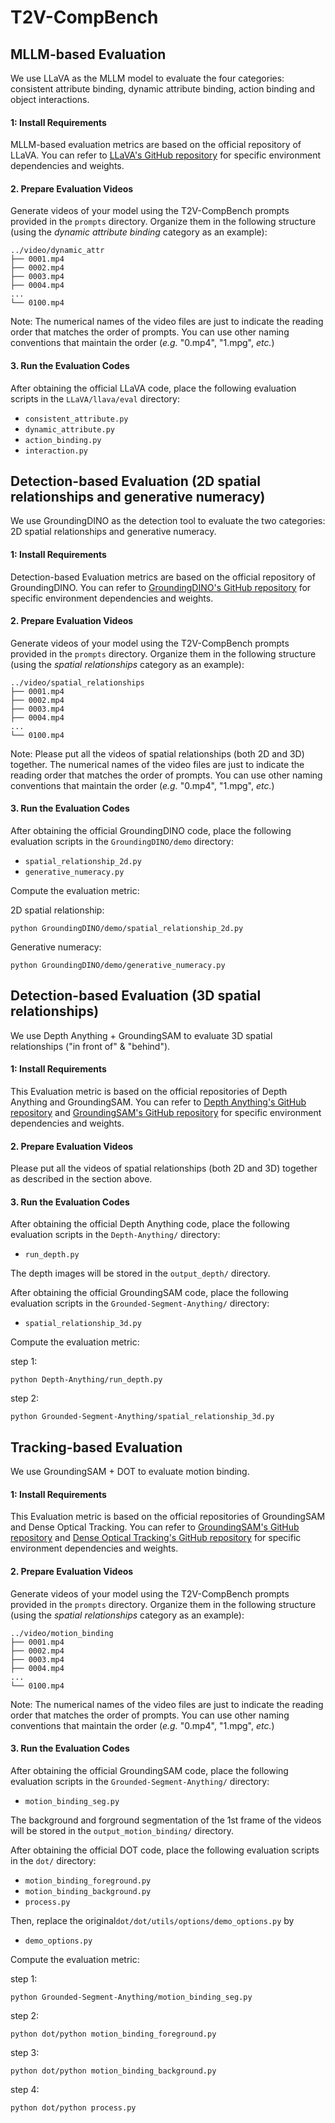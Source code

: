 # T2V-CompBench
## MLLM-based Evaluation
We use LLaVA as the MLLM model to evaluate the four categories: consistent attribute binding, dynamic attribute binding, action binding and object interactions.
#### 1: Install Requirements

MLLM-based evaluation metrics are based on the official repository of LLaVA. You can refer to [LLaVA's GitHub repository](https://github.com/haotian-liu/LLaVA) for specific environment dependencies and weights.

#### 2. Prepare Evaluation Videos

Generate videos of your model using the T2V-CompBench prompts provided in the `prompts` directory. Organize them in the following structure (using the *dynamic attribute binding* category as an example):

```
../video/dynamic_attr
├── 0001.mp4
├── 0002.mp4
├── 0003.mp4
├── 0004.mp4
...
└── 0100.mp4
```

Note: The numerical names of the video files are just to indicate the reading order that matches the order of prompts. You can use other naming conventions that maintain the order (*e.g.* "0.mp4", "1.mpg", *etc.*)

#### 3. Run the Evaluation Codes

After obtaining the official LLaVA code, place the following evaluation scripts in the `LLaVA/llava/eval` directory:

- `consistent_attribute.py`
- `dynamic_attribute.py`
- `action_binding.py`
- `interaction.py`

## Detection-based Evaluation (2D spatial relationships and generative numeracy)
We use GroundingDINO as the detection tool to evaluate the two categories: 2D spatial relationships and generative numeracy.
#### 1: Install Requirements

Detection-based Evaluation metrics are based on the official repository of GroundingDINO. You can refer to [GroundingDINO's GitHub repository](https://github.com/IDEA-Research/GroundingDINO/tree/main) for specific environment dependencies and weights.

#### 2. Prepare Evaluation Videos

Generate videos of your model using the T2V-CompBench prompts provided in the `prompts` directory. Organize them in the following structure (using the *spatial relationships* category as an example):

```
../video/spatial_relationships
├── 0001.mp4
├── 0002.mp4
├── 0003.mp4
├── 0004.mp4
...
└── 0100.mp4
```

Note: Please put all the videos of spatial relationships (both 2D and 3D) together. The numerical names of the video files are just to indicate the reading order that matches the order of prompts. You can use other naming conventions that maintain the order (*e.g.* "0.mp4", "1.mpg", *etc.*)

#### 3. Run the Evaluation Codes

After obtaining the official GroundingDINO code, place the following evaluation scripts in the `GroundingDINO/demo` directory:

- `spatial_relationship_2d.py`
- `generative_numeracy.py`

Compute the evaluation metric:

2D spatial relationship: 
```
python GroundingDINO/demo/spatial_relationship_2d.py
```

Generative numeracy:  
```
python GroundingDINO/demo/generative_numeracy.py
```

## Detection-based Evaluation (3D spatial relationships)
We use Depth Anything + GroundingSAM to evaluate 3D spatial relationships ("in front of" & "behind").
#### 1: Install Requirements

This Evaluation metric is based on the official repositories of Depth Anything and GroundingSAM. You can refer to [Depth Anything's GitHub repository](https://github.com/LiheYoung/Depth-Anything/tree/main) and [GroundingSAM's GitHub repository](https://github.com/IDEA-Research/GroundingDINO/tree/main) for specific environment dependencies and weights.

#### 2. Prepare Evaluation Videos

Please put all the videos of spatial relationships (both 2D and 3D) together as described in the section above.

#### 3. Run the Evaluation Codes

After obtaining the official Depth Anything code, place the following evaluation scripts in the `Depth-Anything/` directory:

- `run_depth.py`

The depth images will be stored in the `output_depth/` directory.

After obtaining the official GroundingSAM code, place the following evaluation scripts in the `Grounded-Segment-Anything/` directory:

- `spatial_relationship_3d.py`

Compute the evaluation metric:

step 1: 
```
python Depth-Anything/run_depth.py
```

step 2: 
```
python Grounded-Segment-Anything/spatial_relationship_3d.py
```
  
## Tracking-based Evaluation
We use GroundingSAM + DOT to evaluate motion binding.
#### 1: Install Requirements

This Evaluation metric is based on the official repositories of GroundingSAM and Dense Optical Tracking. You can refer to [GroundingSAM's GitHub repository](https://github.com/IDEA-Research/GroundingDINO/tree/main) and [Dense Optical Tracking's GitHub repository](https://github.com/16lemoing/dot?tab=readme-ov-file) for specific environment dependencies and weights.

#### 2. Prepare Evaluation Videos

Generate videos of your model using the T2V-CompBench prompts provided in the `prompts` directory. Organize them in the following structure (using the *spatial relationships* category as an example):

```
../video/motion_binding
├── 0001.mp4
├── 0002.mp4
├── 0003.mp4
├── 0004.mp4
...
└── 0100.mp4
```

Note: The numerical names of the video files are just to indicate the reading order that matches the order of prompts. You can use other naming conventions that maintain the order (*e.g.* "0.mp4", "1.mpg", *etc.*)

#### 3. Run the Evaluation Codes

After obtaining the official GroundingSAM code, place the following evaluation scripts in the `Grounded-Segment-Anything/` directory:

- `motion_binding_seg.py`

The background and forground segmentation of the 1st frame of the videos will be stored in the `output_motion_binding/` directory.

After obtaining the official DOT code, place the following evaluation scripts in the `dot/` directory:

- `motion_binding_foreground.py`
- `motion_binding_background.py`
- `process.py`

Then, replace the original`dot/dot/utils/options/demo_options.py` by 

- `demo_options.py`

Compute the evaluation metric:

step 1: 
```
python Grounded-Segment-Anything/motion_binding_seg.py
```

step 2: 
```
python dot/python motion_binding_foreground.py
```

step 3: 
```
python dot/python motion_binding_background.py
```

step 4: 
```
python dot/python process.py
```
